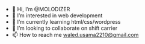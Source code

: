- 👋 Hi, I’m @MOLODIZER
- 👀 I’m interested in web development
- 🌱 I’m currently learning html/css/wordpress
- 💞️ I’m looking to collaborate on shift carrier
- 📫 How to reach me waled.usama2210@gmail.com

<!---
MOLODIZER/MOLODIZER is a ✨ special ✨ repository because its `README.md` (this file) appears on your GitHub profile.
You can click the Preview link to take a look at your changes.
--->
